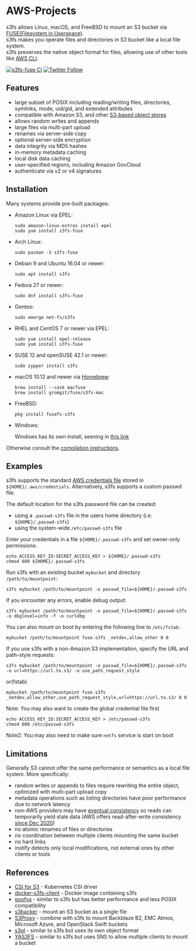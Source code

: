 # AWS-Projects

s3fs allows Linux, macOS, and FreeBSD to mount an S3 bucket via [FUSE(Filesystem in Userspace)](https://github.com/libfuse/libfuse).  
s3fs makes you operate files and directories in S3 bucket like a local file system.  
s3fs preserves the native object format for files, allowing use of other tools like [AWS CLI](https://github.com/aws/aws-cli).  

[![s3fs-fuse CI](https://github.com/s3fs-fuse/s3fs-fuse/workflows/s3fs-fuse%20CI/badge.svg)](https://github.com/s3fs-fuse/s3fs-fuse/actions)
[![Twitter Follow](https://img.shields.io/twitter/follow/s3fsfuse.svg?style=social&label=Follow)](https://twitter.com/s3fsfuse)

## Features

* large subset of POSIX including reading/writing files, directories, symlinks, mode, uid/gid, and extended attributes
* compatible with Amazon S3, and other [S3-based object stores](https://github.com/s3fs-fuse/s3fs-fuse/wiki/Non-Amazon-S3)
* allows random writes and appends
* large files via multi-part upload
* renames via server-side copy
* optional server-side encryption
* data integrity via MD5 hashes
* in-memory metadata caching
* local disk data caching
* user-specified regions, including Amazon GovCloud
* authenticate via v2 or v4 signatures

## Installation

Many systems provide pre-built packages:

* Amazon Linux via EPEL:

  ```
  sudo amazon-linux-extras install epel
  sudo yum install s3fs-fuse
  ```

* Arch Linux:

  ```
  sudo pacman -S s3fs-fuse
  ```

* Debian 9 and Ubuntu 16.04 or newer:

  ```
  sudo apt install s3fs
  ```

* Fedora 27 or newer:

  ```
  sudo dnf install s3fs-fuse
  ```

* Gentoo:

  ```
  sudo emerge net-fs/s3fs
  ```

* RHEL and CentOS 7 or newer via EPEL:

  ```
  sudo yum install epel-release
  sudo yum install s3fs-fuse
  ```

* SUSE 12 and openSUSE 42.1 or newer:

  ```
  sudo zypper install s3fs
  ```

* macOS 10.12 and newer via [Homebrew](https://brew.sh/):

  ```
  brew install --cask macfuse
  brew install gromgit/fuse/s3fs-mac
  ```

* FreeBSD:

  ```
  pkg install fusefs-s3fs
  ```

* Windows:

  Windows has its own install, seening in [this link](COMPILATION.md)

Otherwise consult the [compilation instructions](COMPILATION.md).

## Examples

s3fs supports the standard
[AWS credentials file](https://docs.aws.amazon.com/cli/latest/userguide/cli-config-files.html)
stored in `${HOME}/.aws/credentials`.  Alternatively, s3fs supports a custom passwd file.

The default location for the s3fs password file can be created:

* using a `.passwd-s3fs` file in the users home directory (i.e. `${HOME}/.passwd-s3fs`)
* using the system-wide `/etc/passwd-s3fs` file

Enter your credentials in a file `${HOME}/.passwd-s3fs` and set
owner-only permissions:

```
echo ACCESS_KEY_ID:SECRET_ACCESS_KEY > ${HOME}/.passwd-s3fs
chmod 600 ${HOME}/.passwd-s3fs
```

Run s3fs with an existing bucket `mybucket` and directory `/path/to/mountpoint`:

```
s3fs mybucket /path/to/mountpoint -o passwd_file=${HOME}/.passwd-s3fs
```

If you encounter any errors, enable debug output:

```
s3fs mybucket /path/to/mountpoint -o passwd_file=${HOME}/.passwd-s3fs -o dbglevel=info -f -o curldbg
```

You can also mount on boot by entering the following line to `/etc/fstab`:

```
mybucket /path/to/mountpoint fuse.s3fs _netdev,allow_other 0 0
```

If you use s3fs with a non-Amazon S3 implementation, specify the URL and path-style requests:

```
s3fs mybucket /path/to/mountpoint -o passwd_file=${HOME}/.passwd-s3fs -o url=https://url.to.s3/ -o use_path_request_style
```

or(fstab)

```
mybucket /path/to/mountpoint fuse.s3fs _netdev,allow_other,use_path_request_style,url=https://url.to.s3/ 0 0
```

Note: You may also want to create the global credential file first

```
echo ACCESS_KEY_ID:SECRET_ACCESS_KEY > /etc/passwd-s3fs
chmod 600 /etc/passwd-s3fs
```

Note2: You may also need to make sure `netfs` service is start on boot

## Limitations

Generally S3 cannot offer the same performance or semantics as a local file system.  More specifically:

* random writes or appends to files require rewriting the entire object, optimized with multi-part upload copy
* metadata operations such as listing directories have poor performance due to network latency
* non-AWS providers may have [eventual consistency](https://en.wikipedia.org/wiki/Eventual_consistency) so reads can temporarily yield stale data (AWS offers read-after-write consistency [since Dec 2020](https://aws.amazon.com/about-aws/whats-new/2020/12/amazon-s3-now-delivers-strong-read-after-write-consistency-automatically-for-all-applications/))
* no atomic renames of files or directories
* no coordination between multiple clients mounting the same bucket
* no hard links
* inotify detects only local modifications, not external ones by other clients or tools

## References

* [CSI for S3](https://github.com/ctrox/csi-s3) - Kubernetes CSI driver
* [docker-s3fs-client](https://github.com/efrecon/docker-s3fs-client) - Docker image containing s3fs
* [goofys](https://github.com/kahing/goofys) - similar to s3fs but has better performance and less POSIX compatibility
* [s3backer](https://github.com/archiecobbs/s3backer) - mount an S3 bucket as a single file
* [S3Proxy](https://github.com/gaul/s3proxy) - combine with s3fs to mount Backblaze B2, EMC Atmos, Microsoft Azure, and OpenStack Swift buckets
* [s3ql](https://github.com/s3ql/s3ql/) - similar to s3fs but uses its own object format
* [YAS3FS](https://github.com/danilop/yas3fs) - similar to s3fs but uses SNS to allow multiple clients to mount a bucket


